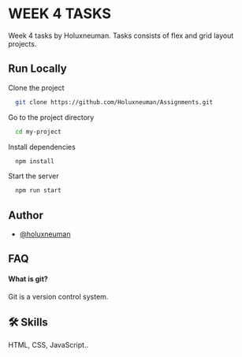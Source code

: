 # WEEK 4 TASKS

Week 4 tasks by Holuxneuman. Tasks consists of flex and grid layout projects.

## Run Locally

Clone the project

```bash
  git clone https://github.com/Holuxneuman/Assignments.git
```

Go to the project directory

```bash
  cd my-project
```

Install dependencies

```bash
  npm install
```

Start the server

```bash
  npm run start
```


## Author

- [@holuxneuman](https://www.github.com/holuxneuman)


## FAQ

#### What is git?

Git is a version control system.


## 🛠 Skills

HTML, CSS, JavaScript..
